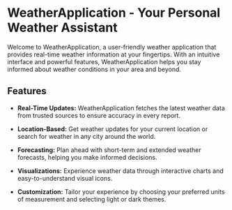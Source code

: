 # WeatherApplication - Your Personal Weather Assistant

Welcome to WeatherApplication, a user-friendly weather application that provides real-time weather information at your fingertips. With an intuitive interface and powerful features, WeatherApplication helps you stay informed about weather conditions in your area and beyond.

## Features

- **Real-Time Updates:** WeatherApplication fetches the latest weather data from trusted sources to ensure accuracy in every report.

- **Location-Based:** Get weather updates for your current location or search for weather in any city around the world.

- **Forecasting:** Plan ahead with short-term and extended weather forecasts, helping you make informed decisions.

- **Visualizations:** Experience weather data through interactive charts and easy-to-understand visual icons.

- **Customization:** Tailor your experience by choosing your preferred units of measurement and selecting light or dark themes.

